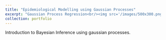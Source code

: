 ```yaml
---
title: "Epidemiological Modelling using Gaussian Processes"
excerpt: "Gaussian Process Regression<br/><img src='/images/500x300.png'>"
collection: portfolio
---
```


Introduction to Bayesian Inference using gaussian processes.


